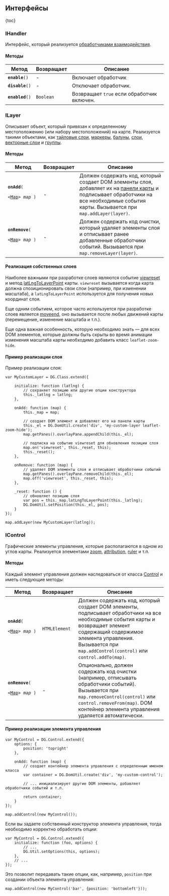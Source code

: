 ## Интерфейсы

{toc}

### IHandler

Интерфейс, который реализуется [обработчиками взаимодействия](/doc/2.0/maps/manual/map#свойства).

#### Методы

<table>
    <thead>
        <tr>
            <th>Метод</th>
            <th>Возвращает</th>
            <th>Описание</th>
        </tr>
    </thead>
    <tbody>
        <tr>
            <td><code><b>enable</b>()</code></td>
            <td>-</td>
            <td>Включает обработчик</td>
        </tr>
        <tr>
            <td><code><b>disable</b>()</code></td>
            <td>-</td>
            <td>Отключает обработчик.</td>
        </tr>
        <tr>
            <td><code><b>enabled</b>()</code></td>
            <td><code>Boolean</code></td>
            <td>Возвращает <code>true</code> если обработчик включен.</td>
        </tr>
    </tbody>
</table>

### ILayer

Описывает объект, который привязан к определенному местоположению (или набору местоположений) на карте. Реализуется такими объектами, как [тайловые слои](/doc/2.0/maps/manual/layers#класс-dgtilelayer), [маркеры](/doc/2.0/maps/manual/markers#класс-dgmarker), [балуны](/doc/2.0/maps/manual/popup#описание), [слои](/doc/2.0/maps/manual/layers#описание), [векторные слои](/doc/2.0/maps/manual/geometries) и [группы](/doc/2.0/maps/manual/groups#класс-dglayergroup).

#### Методы

<table>
    <thead>
        <tr>
            <th>Метод</th>
            <th>Возвращает</th>
            <th>Описание</th>
        </tr>
    </thead>
    <tbody>
        <tr>
            <td><code><b>onAdd</b>(
                <nobr>&lt;<a href="/doc/2.0/maps/manual/map#описание">Map</a>&gt; <i>map</i> )</nobr>
            </code></td>
            <td>-</td>
            <td>Должен содержать код, который создает DOM элементы слоя, добавляет их на <a href="/doc/2.0/maps/manual/map#панели-карты">панели карты</a> и подписывает обработчики на все необходимые события карты. Вызывается при <code>map.addLayer(layer)</code>.</td>
        </tr>
        <tr>
            <td><code><b>onRemove</b>(
                <nobr>&lt;<a href="/doc/2.0/maps/manual/map#описание">Map</a>&gt; <i>map</i> )</nobr>
            </code></td>
            <td>-</td>
            <td>Должен содержать код очистки, который удаляет элементы слоя и отписывает ранее добавленные обработчики событий. Вызывается при <code>map.removeLayer(layer)</code>.</td>
        </tr>
    </tbody>
</table>

#### Реализация собственных слоев

Наиболее важными при разработке слоев являются событие [viewreset](/doc/2.0/maps/manual/map#map-viewreset) и метод [latLngToLayerPoint](/doc/2.0/maps/manual/map#map-latlngtolayerpoint) карты. `viewreset` вызывается когда карта должна спозиционировать свои слои (например, при изменении масштаба), а `latLngToLayerPoint` используется для получения новых координат слоя.

Еще одним событием, которое часто используется при разработке слоев является [moveend](/doc/2.0/maps/manual/map#map-moveend), оно вызывается после любых движений карты (перемещение, изменение масштаба и т.п.).

Еще одна важная особенность, которую необходимо знать &mdash; для всех DOM элементов, которые должны быть скрыты во время анимации изменения масштаба карты необходимо добавить класс `leaflet-zoom-hide`.

#### Пример реализации слоя

Пример реализации слоя:

    var MyCustomLayer = DG.Class.extend({

        initialize: function (latlng) {
            // сохраняет позицию или другие опции конструктора
            this._latlng = latlng;
        },

        onAdd: function (map) {
            this._map = map;

            // создает DOM элемент и добавляет его на панели карты
            this._el = DG.DomUtil.create('div', 'my-custom-layer leaflet-zoom-hide');
            map.getPanes().overlayPane.appendChild(this._el);

            // подписка на событие viewreset для обновления позиции слоя
            map.on('viewreset', this._reset, this);
            this._reset();
        },

        onRemove: function (map) {
            // удаляет DOM элементы слоя и отписывает обработчики событий
            map.getPanes().overlayPane.removeChild(this._el);
            map.off('viewreset', this._reset, this);
        },

        _reset: function () {
            // обновляет позицию слоя
            var pos = this._map.latLngToLayerPoint(this._latlng);
            DG.DomUtil.setPosition(this._el, pos);
        }
    });

    map.addLayer(new MyCustomLayer(latlng));

### IControl

Графические элементы управления, которые располагаются в одном из углов карты. Реализуется элементами [zoom](/doc/2.0/maps/manual/controls#класс-dgcontrolzoom), [attribution](/doc/2.0/maps/manual/controls#класс-dgcontrolattribution), [ruler](/doc/2.0/maps/manual/controls#класс-dgcontrolruler) и т.п.

#### Методы

Каждый элемент управления должен наследоваться от класса [Control](/doc/2.0/maps/manual/controls#класс-dgcontrol) и иметь следующие методы:

<table>
    <thead>
        <tr>
            <th>Метод</th>
            <th>Возвращает</th>
            <th>Описание</th>
        </tr>
    </thead>
    <tbody>
        <tr>
            <td><code><b>onAdd</b>(
                <nobr>&lt;<a href="/doc/2.0/maps/manual/map#описание">Map</a>&gt; <i>map</i> )</nobr>
            </code></td>
            <td><code>HTMLElement</code></td>
            <td>Должен содержать код, который создает DOM элементы, подписывает обработчики на все необходимые события карты и возвращает элемент содержащий содержимое элемента управления. Вызывается при <code>map.addControl(control)</code> или <code>control.addTo(map)</code>.</td>
        </tr>
        <tr>
            <td><code><b>onRemove</b>(
                <nobr>&lt;<a href="/doc/2.0/maps/manual/map#описание">Map</a>&gt; <i>map</i> )</nobr>
            </code></td>
            <td>-</td>
            <td>Опционально, должен содержать код очистки (например, отписывать обработчики событий). Вызывается при <code>map.removeControl(control)</code> или <code>control.removeFrom(map)</code>. DOM контейнер элемента управления удаляется автоматически.</td>
        </tr>
    </tbody>
</table>

#### Пример реализации элемента управления

    var MyControl = DG.Control.extend({
        options: {
            position: 'topright'
        },

        onAdd: function (map) {
            // создает контейнер элемента управления с определенным именем класса
            var container = DG.DomUtil.create('div', 'my-custom-control');

            // ... инициализирует другие DOM элементы, добавляет обработчики событий и т.п.

            return container;
        }
    });

    map.addControl(new MyControl());

Если вы задаете собственный конструктор элемента управления, тогда необходимо корректно обработать опции:

    var MyControl = DG.Control.extend({
        initialize: function (foo, options) {
            // ...
            DG.Util.setOptions(this, options);
        },
        // ...
    });

Это позволит передавать такие опции, как, например, `position` при создании объекта элемента управления:

    map.addControl(new MyControl('bar', {position: 'bottomleft'}));